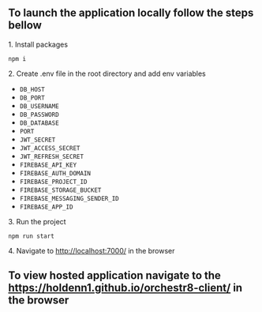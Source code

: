 <h2>To launch the application locally follow the steps bellow
</h2>

<p>1. Install packages</p>
<code>npm i</code>
<p>2. Create .env file in the root directory and add env variables</p>
<ul>
<li><code>DB_HOST</code></li>
<li><code>DB_PORT</code></li>
<li><code>DB_USERNAME</code></li>
<li><code>DB_PASSWORD</code></li>
<li><code>DB_DATABASE</code></li>
<li><code>PORT</code></li>
<li><code>JWT_SECRET</code></li>
<li><code>JWT_ACCESS_SECRET</code></li>
<li><code>JWT_REFRESH_SECRET</code></li>
<li><code>FIREBASE_API_KEY</code></li>
<li><code>FIREBASE_AUTH_DOMAIN</code></li>
<li><code>FIREBASE_PROJECT_ID</code></li>
<li><code>FIREBASE_STORAGE_BUCKET</code></li>
<li><code>FIREBASE_MESSAGING_SENDER_ID</code></li>
<li><code>FIREBASE_APP_ID</code></li>
</ul>
<p>3. Run the project</p>
<code>npm run start</code>
<p>4. Navigate to <a href="http://localhost:7000/">http://localhost:7000/</a> in the browser</p>
<h2>To view hosted application navigate to the <a href="https://holdenn1.github.io/orchestr8-client/">https://holdenn1.github.io/orchestr8-client/</a> in the browser</h2>